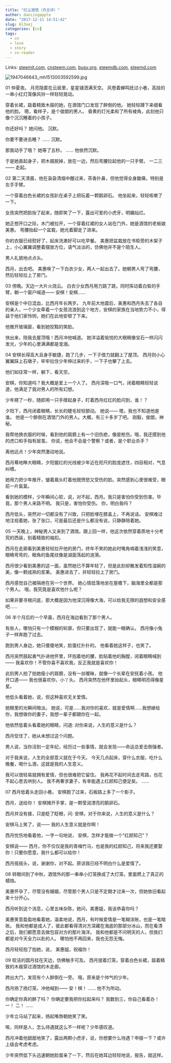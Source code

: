 ```yaml
---
title: "红尘酒馆（月旦评）"
author: dancingapple
date: "2017-12-11 14:51:42"
slug: 6l3xej
categories: [cn]
tags: 
  - cn
  - love
  - story
  - cn-reader
---
```


Links: [steemit.com](https://steemit.com/cn/@dancingapple/6l3xej), [cnsteem.com](https://cnsteem.com/cn/@dancingapple/6l3xej), [busy.org](https://busy.org/cn/@dancingapple/6l3xej), [steemdb.com](https://steemdb.com/cn/@dancingapple/6l3xej), [steemd.com](https://steemd.com/cn/@dancingapple/6l3xej)

![1947046643_mh1513003592599.jpg](https://steemitimages.com/DQmWYjmH1qiBkG3cYTRKnqn4YkRt6XfSnZG6BdWf23kFc7M/1947046643_mh1513003592599.jpg)

01
仲夏夜。
月亮隐匿在云层里，星星铺洒满天空。
风卷着蝉鸣抚过小巷，高挂的一串小红灯笼像风铃一样轻轻晃动。

穿着长裙，趿着精致木屐的她，在酒馆门口发现了醉倒的他。
她轻轻蹲下来细看他的脸。
嗯，看样子，是个俊朗的男人。
昏黄的灯光柔和了所有棱角，此刻他只像个沉沉睡着的小孩子。

你还好吗？
她问他。
沉默。

你要不要进去睡？
……
沉默。

那我动手了哦？
她等了五秒。
……
他依然沉默。

于是她直起身子，把木屐脱掉，放在一边，然后弯腰拉起他的一只手臂。
一二三——
走起。

02
第二天清晨，他在袅袅清烟中醒过来，茶香扑鼻，但他觉得全身酸痛，特别是左手手臂。

一个穿着白色长裙的女孩趴在桌子上把玩着一颗鹅卵石。
他坐起来，轻轻咳嗽了一下。

女孩突然把脸抬了起来，随即笑了一下，露出可爱的小虎牙，明媚灿烂。

她正想开口之际，木门被拉开，一个穿着红裙的女人站在门外，她是酒馆的老板娘美惠。
弯腰抬起一个盆栽，她光着脚走了进来。

你的衣服已经熨好了，起床洗漱好可以吃早餐。
美惠把盆栽放在书柜旁的木架子上，小心翼翼调整着摆放方位，语气淡淡的，仿佛他并不是个陌生人。

男人礼貌地点点头。

西月，出去吧。
美惠唤了一下白衣少女，两人一起出去了。她朝男人弯了弯腰，然后轻轻拉上了房门。

03
傍晚。天边一大片火烧云。
白衣少女西月用力跳了跳，同时挥动着白皙的手臂，朝一个窗户喊道——
安棋！安棋……

安棋是个中日混血，比西月年长两岁。
九年前大地震后，美惠和西月失去了各自的亲人，一个少女牵着一个女孩流浪到这个地方，安棋的家族在当地势力不小，得益于他们家怜悯，她们在此地安顿了下来。

他推开玻璃窗，看到她狡黠的笑脸。

快出来，陪我去屋顶哦！西月冲他喊道。
她洋溢着愉悦的大眼睛像宝石一样闪闪发光，少年的心里满满都是宠溺。

04
安棋长得高大且身手敏捷，跑了几步，一下子借力就翻上了屋顶。
西月则小心翼翼踩上石墩子，牢牢拉住少年伸过来的手，一下子也攀了上去。

他们如往常一样，躺下，看天空。

安棋，你知道吗？我大概是爱上一个人了。
西月深吸一口气，闭着眼睛轻轻说道，他满足了我对男人的所有幻想。

少年楞了一秒，随即用一只手撑起身子，盯着西月红红的脸问到，谁！？

夕阳下，西月闭着眼睛，长长的睫毛轻轻颤动。
她说——
嗯，我也不知道他是谁。
他是一个醉倒在酒馆门外的男人。大概，有三十多岁了吧。
刚毅，俊朗，神秘。

我帮他换衣服的时候，看到他的肩膀上有一个旧伤疤，像是枪伤。哦，我还摸到他的虎口和手指有层茧。
你说，他会不会是个警察？或者，是个职业杀手？

离他远点！少年突然激动地说。

西月蓦地睁大眼睛，夕阳猩红的光线被少年近在咫尺的脸庞遮住，四目相对，气息纠缠。

她用力把少年推开，皱着眉头盯着他既愤怒又受伤的脸。突然感到心里很难受，眼前一片氤氲。

看到她的模样，少年瞬间心软，说，对不起，西月。我只是害怕你受到伤害。毕竟，那个男人来路不明。
我只是，害怕你受伤。
你，明白我吗？

西月低头，突然对一切都没有了兴致，只把脸埋在膝盖上，不再说话。
安棋难过地注视着她，张了张口，可是最后还是什么都没有说，只静静陪着她。

05
一天晚上，神秘男人又来到了酒馆。跟上回一样，他这次依然穿着质地十分考究的西装，别着精致的袖扣。

西月在走廊看到美惠轻轻拉开他的房门，终年不笑的她此时嘴角喃着浅浅的笑意，眼睛弯弯的，眼角的鱼尾纹像是湖面荡起的涟漪。

西月很少看到美惠的这一面，虽然她已不算年轻了，但是此刻却散发着知性温婉的美，像一颗成熟的浆果。
美惠进去了，并轻轻拉上了房门。

西月感觉自己被隔绝在另一个世界。
她心情低落地坐在屋檐下，脑海里全都是那个男人。
哦，我究竟是喜欢他什么呢？

如果非要寻根问底，那大概是因为他深沉得像大海，可以给我无限的遐想和安全感吧……

06
半个月后的一个早晨，西月在海边看到了那个男人。

有些人，哪怕只有一个模糊的轮廓，但只要出现了，就能一眼确认。
西月像小兔子一样奔跑了过去。

跑到男人身边，她只傻傻地笑，脸蛋红扑扑的。
他看着她这样子，也笑了。

西月突然鼓起勇气扑进他怀里，环抱着他的腰，脸贴着他的胸膛，闭着眼睛喊到——
我喜欢你！不管你喜不喜欢我，反正我就是喜欢你！

此刻男人拍了拍她瘦小的肩膀，没有一丝暧昧，就像一个长辈在安抚着小孩。
他开口道——
我也很喜欢你，小丫头。
西月突然在他怀里抬起头，眼睛明亮得像星星。

他低头看着她，说，但这种喜欢无关爱情。

她眼里的光瞬间暗淡。
她说，可是……我对你的喜欢，就是爱情啊……我想嫁给你，我想做你的妻子，我想一辈子都跟你在一起。

他依然低着头看着她的眼睛，问道:
对你来说，人生的意义是什么？

西月怔住了，她从未想过这个问题。

男人说，当你活到一定年纪，经历过一些事情，就会发现——命运总爱击倒强者。

对于我来说，人生的全部意义就在于今天。
今天几点起床，穿什么衣服，吃什么晚餐，喝什么酒，这就是我的人生意义。

我可以很轻易就拥有爱情，但也很难把它留住。
我再花不起时间去走弯路，也花不起心思去哄别人。
我不再奢求妻子，有幸能遇上红颜知己便足矣。
……

07
西月低着头走回小巷。
安棋跑了过来，石板路上多了一个影子。

西月，送给你！
安棋摊开手掌，是一颗莹润漂亮的鹅卵石。

西月并没有接，只是眨了眨眼，问:
安棋，对于你来说，人生的意义是什么？

安棋马上笑了，说——
我的人生意义就是你啊！

西月忧伤地看着他，一字一句地说，
安棋，怎样才能做一个"红颜知己"？

安棋说——
西月，你不仅仅是我的青梅竹马，也是我的红颜知己，将来我还要娶你！只要你愿意，我什么都可以给你！

西月摇摇头，说，谢谢你，对不起。原谅我已经不明白什么是爱情了。

08
转眼间到了中秋，酒馆外的那一串串小灯笼换成了大灯笼，里面燃上了真正的蜡烛。

美惠怀孕了，尽管没有婚姻，尽管那个男人只是不定期才过来一次，但她依旧看起来十分开心。

西月听到这个消息，心里五味杂陈，她问，美惠姐，我该恭喜你吗？

美惠笑意盈盈地看着她，温柔地说，西月，有时候爱情是一笔糊涂账，也是一笔暗账。
我和他都是成人了，彼此都看得清对方深藏在海底的那部分冰山，而在看清之后，我们都愿意去做包容对方的那片海洋。
我和他都是不问明天的人，但我们都是对今天全力以赴的人。
哪怕他不再回来，我也无怨无悔。

西月轻轻抱了抱她，说，
美惠姐，祝福你！

09
皎洁的圆月挂在天边，仿佛触手可及。
西月提着灯笼，穿着白色长裙，趿着精致的木屐穿过酒馆的木走廊。

跨出大门，发现有个人醉倒在一旁。
哦，原来是个帅气的少年。

西月扬了扬灯笼，冲他喊到——
安！棋！
……
他不为所动。

你确定你真的醉了吗？
你确定要我把你拉起来吗？
我数到三，你自己看着办！
一！
二！
……

少年立马站了起来，扬起嘴唇朝她笑了笑。

唉，同样是人，怎么待遇就这么不一样呢？少年感叹道。

西月冲着他甜甜地笑了，露出两颗小虎牙，说，你想要什么待遇？申报一下？或许上级会考虑考虑。

少年突然低下头迅速朝她脸蛋亲了一下，然后在她耳边轻轻地说，报告，就这样。
